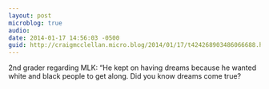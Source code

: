 ```yaml
---
layout: post
microblog: true
audio: 
date: 2014-01-17 14:56:03 -0500
guid: http://craigmcclellan.micro.blog/2014/01/17/t424268903486066688.html
---
```

2nd grader regarding MLK: “He kept on having dreams because he wanted white and black people to get along. Did you know dreams come true?

